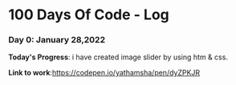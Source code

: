 # 100 Days Of Code - Log

### Day 0: January 28,2022

**Today's Progress**: i have created image slider by using htm & css.

**Link to work**:https://codepen.io/yathamsha/pen/dyZPKJR

